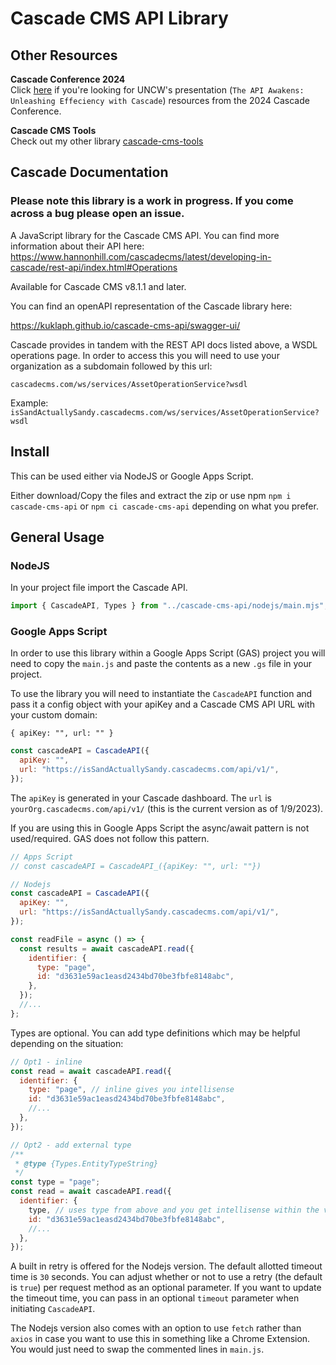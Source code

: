 # Cascade CMS API Library

## Other Resources

**Cascade Conference 2024** \
Click [here](https://github.com/kuklaph/cascade-cms-tools/tree/main/cascade-conference-2024) if you're looking for UNCW's presentation (`The API Awakens: Unleashing Effeciency with Cascade`) resources from the 2024 Cascade Conference.

**Cascade CMS Tools** \
Check out my other library [cascade-cms-tools](https://github.com/kuklaph/cascade-cms-tools)

## Cascade Documentation

### **Please note this library is a work in progress. If you come across a bug please open an issue.**

A JavaScript library for the Cascade CMS API. You can find more information about their API here: https://www.hannonhill.com/cascadecms/latest/developing-in-cascade/rest-api/index.html#Operations

Available for Cascade CMS v8.1.1 and later.

You can find an openAPI representation of the Cascade library here:

https://kuklaph.github.io/cascade-cms-api/swagger-ui/

Cascade provides in tandem with the REST API docs listed above, a WSDL operations page. In order to access this you will need to use your organization as a subdomain followed by this url:

`cascadecms.com/ws/services/AssetOperationService?wsdl`

Example: `isSandActuallySandy.cascadecms.com/ws/services/AssetOperationService?wsdl`

## Install

This can be used either via NodeJS or Google Apps Script.

Either download/Copy the files and extract the zip or use npm `npm i cascade-cms-api` or `npm ci cascade-cms-api` depending on what you prefer.

## General Usage

### NodeJS

In your project file import the Cascade API.

```js
import { CascadeAPI, Types } from "../cascade-cms-api/nodejs/main.mjs";
```

### Google Apps Script

In order to use this library within a Google Apps Script (GAS) project you will need to copy the `main.js` and paste the contents as a new `.gs` file in your project.

To use the library you will need to instantiate the `CascadeAPI` function and pass it a config object with your apiKey and a Cascade CMS API URL with your custom domain:

`{ apiKey: "", url: "" }`

```js
const cascadeAPI = CascadeAPI({
  apiKey: "",
  url: "https://isSandActuallySandy.cascadecms.com/api/v1/",
});
```

The `apiKey` is generated in your Cascade dashboard. The `url` is `yourOrg.cascadecms.com/api/v1/` (this is the current version as of 1/9/2023).

If you are using this in Google Apps Script the async/await pattern is not used/required. GAS does not follow this pattern.

```js
// Apps Script
// const cascadeAPI = CascadeAPI_({apiKey: "", url: ""})

// Nodejs
const cascadeAPI = CascadeAPI({
  apiKey: "",
  url: "https://isSandActuallySandy.cascadecms.com/api/v1/",
});

const readFile = async () => {
  const results = await cascadeAPI.read({
    identifier: {
      type: "page",
      id: "d3631e59ac1easd2434bd70be3fbfe8148abc",
    },
  });
  //...
};
```

Types are optional. You can add type definitions which may be helpful depending on the situation:

```js
// Opt1 - inline
const read = await cascadeAPI.read({
  identifier: {
    type: "page", // inline gives you intellisense
    id: "d3631e59ac1easd2434bd70be3fbfe8148abc",
    //...
  },
});

// Opt2 - add external type
/**
 * @type {Types.EntityTypeString}
 */
const type = "page";
const read = await cascadeAPI.read({
  identifier: {
    type, // uses type from above and you get intellisense within the variable above
    id: "d3631e59ac1easd2434bd70be3fbfe8148abc",
    //...
  },
});
```

A built in retry is offered for the Nodejs version. The default allotted timeout time is `30` seconds. You can adjust whether or not to use a retry (the default is `true`) per request method as an optional parameter. If you want to update the timeout time, you can pass in an optional `timeout` parameter when initiating `CascadeAPI`.

The Nodejs version also comes with an option to use `fetch` rather than `axios` in case you want to use this in something like a Chrome Extension. You would just need to swap the commented lines in `main.js`.
